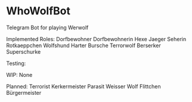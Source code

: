 # WhoWolfBot
Telegram Bot for playing Werwolf

Implemented Roles:
Dorfbewohner
Dorfbewohnerin
Hexe
Jaeger
Seherin
Rotkaeppchen
Wolfshund
Harter Bursche
Terrorwolf
Berserker
Superschurke

Testing:

WIP:
None

Planned:
Terrorist
Kerkermeister
Parasit
Weisser Wolf
Flittchen
Bürgermeister
